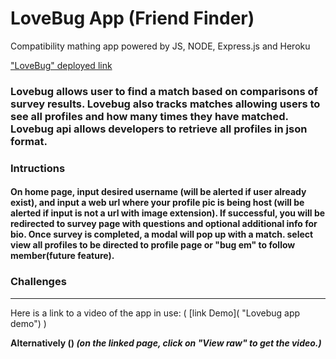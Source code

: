 # LoveBug App (Friend Finder)
Compatibility mathing app powered by JS, NODE, Express.js and Heroku

["LoveBug" deployed link](https://lovebug-app.herokuapp.com/)

### Lovebug allows user to find a match based on comparisons of survey results. Lovebug also tracks matches allowing users to see all profiles and how many times they have matched. Lovebug api allows developers to retrieve all profiles in json format.

### Intructions

#### On home page, input desired username (will be alerted if user already exist), and input a web url where your profile pic is being host (will be alerted if input is not a url with image extension). If successful, you will be redirected to survey page with questions and optional additional info for bio. Once survey is completed, a modal will pop up with a match. select view all profiles to be directed to profile page or "bug em" to follow member(future feature).

### Challenges

---

Here is a link to a video of the app in use: ( [link Demo]( "Lovebug app demo") )

**Alternatively ()
_(on the linked page, click on "View raw" to get the video.)_**
